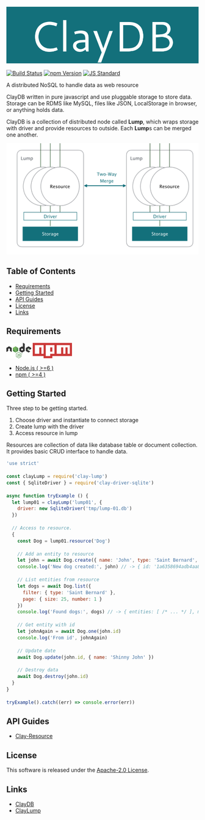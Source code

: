  <img src="assets/images/claydb-banner.png" alt="Title Banner"
                    height="148"
                    style="height:148px"
/>


<!---
This file is generated by ape-tmpl. Do not update manually.
--->

<!-- Badge Start -->
<a name="badges"></a>

[![Build Status][bd_travis_shield_url]][bd_travis_url]
[![npm Version][bd_npm_shield_url]][bd_npm_url]
[![JS Standard][bd_standard_shield_url]][bd_standard_url]

[bd_repo_url]: https://github.com/realglobe-Inc/claydb
[bd_travis_url]: http://travis-ci.org/realglobe-Inc/claydb
[bd_travis_shield_url]: http://img.shields.io/travis/realglobe-Inc/claydb.svg?style=flat
[bd_travis_com_url]: http://travis-ci.com/realglobe-Inc/claydb
[bd_travis_com_shield_url]: https://api.travis-ci.com/realglobe-Inc/claydb.svg?token=
[bd_license_url]: https://github.com/realglobe-Inc/claydb/blob/master/LICENSE
[bd_codeclimate_url]: http://codeclimate.com/github/realglobe-Inc/claydb
[bd_codeclimate_shield_url]: http://img.shields.io/codeclimate/github/realglobe-Inc/claydb.svg?style=flat
[bd_codeclimate_coverage_shield_url]: http://img.shields.io/codeclimate/coverage/github/realglobe-Inc/claydb.svg?style=flat
[bd_gemnasium_url]: https://gemnasium.com/realglobe-Inc/claydb
[bd_gemnasium_shield_url]: https://gemnasium.com/realglobe-Inc/claydb.svg
[bd_npm_url]: http://www.npmjs.org/package/claydb
[bd_npm_shield_url]: http://img.shields.io/npm/v/claydb.svg?style=flat
[bd_standard_url]: http://standardjs.com/
[bd_standard_shield_url]: https://img.shields.io/badge/code%20style-standard-brightgreen.svg

<!-- Badge End -->


<!-- Description Start -->
<a name="description"></a>

A distributed NoSQL to handle data as web resource

<!-- Description End -->


<!-- Overview Start -->
<a name="overview"></a>

ClayDB written in pure javascript and use pluggable storage to store data. 
Storage can be RDMS like MySQL, files like JSON, LocalStorage in browser, or anything holds data. 

ClayDB is a collection of distributed node called **Lump**, which wraps storage with driver and provide resources to outside.
Each **Lump**s can be merged one another.

<img src="assets/images/claydb-overview.png" 
    alt="Overview"
/>

<!-- Overview End -->


<!-- Sections Start -->
<a name="sections"></a>

<!-- Section from "doc/guides/00.TOC.md.hbs" Start -->

<a name="section-doc-guides-00-t-o-c-md"></a>

Table of Contents
----------------

- [Requirements](#requirements)
- [Getting Started](#getting-started)
- [API Guides](#api-guides)
- [License](#license)
- [Links](#links)


<!-- Section from "doc/guides/00.TOC.md.hbs" End -->

<!-- Section from "doc/guides/10.Requirements.md.hbs" Start -->

<a name="section-doc-guides-10-requirements-md"></a>

Requirements
-----

<a href="https://nodejs.org">
  <img src="assets/images/nodejs-banner.png"
       alt="banner"
       height="40"
       style="height:40px"
  /></a>
<a href="https://docs.npmjs.com/">
  <img src="assets/images/npm-banner.png"
       alt="banner"
       height="40"
       style="height:40px"
  /></a>

+ [Node.js ( >=6 )][node_download_url]
+ [npm ( >=4 )][npm_url]

[node_download_url]: https://nodejs.org/en/download/
[npm_url]: https://docs.npmjs.com/


<!-- Section from "doc/guides/10.Requirements.md.hbs" End -->

<!-- Section from "doc/guides/20.Getting Started.md.hbs" Start -->

<a name="section-doc-guides-20-getting-started-md"></a>

Getting Started
---------

Three step to be getting started.

1. Choose driver and instantiate to connect storage
2. Create lump with the driver
3. Access resource in lump

Resources are collection of data like database table or document collection.
It provides basic CRUD interface to handle data.

```javascript
'use strict'

const clayLump = require('clay-lump')
const { SqliteDriver } = require('clay-driver-sqlite')

async function tryExample () {
  let lump01 = clayLump('lump01', {
    driver: new SqliteDriver('tmp/lump-01.db')
  })

  // Access to resource.
  {
    const Dog = lump01.resource('Dog')

    // Add an entity to resource
    let john = await Dog.create({ name: 'John', type: 'Saint Bernard', age: 3 })
    console.log('New dog created:', john) // -> { id: '1a6358694adb4aa89c15f94be50d5b78', name: 'john', type: 'Saint Bernard', age: 3 }

    // List entities from resource
    let dogs = await Dog.list({
      filter: { type: 'Saint Bernard' },
      page: { size: 25, number: 1 }
    })
    console.log('Found dogs:', dogs) // -> { entities: [ /* ... */ ], meta: { /* ... */ } }

    // Get entity with id
    let johnAgain = await Dog.one(john.id)
    console.log('From id', johnAgain)

    // Update date
    await Dog.update(john.id, { name: 'Shinny John' })

    // Destroy data
    await Dog.destroy(john.id)
  }
}

tryExample().catch((err) => console.error(err))

```

<!-- Section from "doc/guides/20.Getting Started.md.hbs" End -->

<!-- Section from "doc/guides/23.API.md.hbs" Start -->

<a name="section-doc-guides-23-a-p-i-md"></a>

API Guides
---------

+ [Clay-Resource](./doc/api/resource.md)


<!-- Section from "doc/guides/23.API.md.hbs" End -->


<!-- Sections Start -->


<!-- LICENSE Start -->
<a name="license"></a>

License
-------
This software is released under the [Apache-2.0 License](https://github.com/realglobe-Inc/claydb/blob/master/LICENSE).

<!-- LICENSE End -->


<!-- Links Start -->
<a name="links"></a>

Links
------

+ [ClayDB][clay_d_b_url]
+ [ClayLump][clay_lump_url]

[clay_d_b_url]: https://github.com/realglobe-Inc/claydb
[clay_lump_url]: https://github.com/realglobe-Inc/clay-lump

<!-- Links End -->
